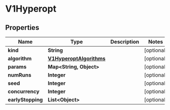 

# V1Hyperopt

## Properties

Name | Type | Description | Notes
------------ | ------------- | ------------- | -------------
**kind** | **String** |  |  [optional]
**algorithm** | [**V1HyperoptAlgorithms**](V1HyperoptAlgorithms.md) |  |  [optional]
**params** | **Map&lt;String, Object&gt;** |  |  [optional]
**numRuns** | **Integer** |  |  [optional]
**seed** | **Integer** |  |  [optional]
**concurrency** | **Integer** |  |  [optional]
**earlyStopping** | **List&lt;Object&gt;** |  |  [optional]



